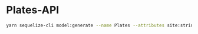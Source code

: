 # Plates-API

```bash
yarn sequelize-cli model:generate --name Plates --attributes site:string,plate:string,brand:string,model:string,owner:string,color:string

```